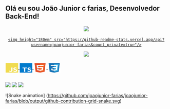 ## Olá eu sou João Junior c farias, Desenvolvedor Back-End!
<div align="center">
  <a href="https://github.com/joaojunior-farias">
    
  <img height="180em" src="https://github-readme-stats.vercel.app/api?username=joaojunior-farias&show_icons=true&theme=radical&count_private=true"/>  
  
    <img height="180em" src="https://github-readme-stats.vercel.app/api?username=joaojunior-farias&count_private=true"/>
    
  <img height="180em" src="https://github-readme-stats.vercel.app/api/top-langs/api?username=joaojunior-farias&layout=compact&langs_count=7&theme=dracula"/>
</div>
<div style="display: inline_block"><br>
  <img align="center" alt="Joao-Js" height="30" width="40" src="https://raw.githubusercontent.com/devicons/devicon/master/icons/javascript/javascript-plain.svg">
  <img align="center" alt="Joao-Ts" height="30" width="40" src="https://raw.githubusercontent.com/devicons/devicon/master/icons/typescript/typescript-plain.svg">
  <img align="center" alt="Joao-HTML" height="30" width="40" src="https://raw.githubusercontent.com/devicons/devicon/master/icons/html5/html5-original.svg">
  <img align="center" alt="Joao-CSS" height="30" width="40" src="https://raw.githubusercontent.com/devicons/devicon/master/icons/css3/css3-original.svg">
</div>
  
  ##
 
<div> 
  <a href="https://instagram.com/joaojunior_farias" target="_blank"><img src="https://img.shields.io/badge/-Instagram-%23E4405F?style=for-the-badge&logo=instagram&logoColor=white" target="_blank"></a>
  <a href = "mailto:joaojunior346@gmail.com"><img src="https://img.shields.io/badge/-Gmail-%23333?style=for-the-badge&logo=gmail&logoColor=white" target="_blank"></a>
  <a href="https://www.linkedin.com/in/joao-junior-farias" target="_blank"><img src="https://img.shields.io/badge/-LinkedIn-%230077B5?style=for-the-badge&logo=linkedin&logoColor=white" target="_blank"></a> 
 
  ![Snake animation] (https://github.com/joaojunior-farias/joaojunior-farias/blob/output/github-contribution-grid-snake.svg)
 
</div>
